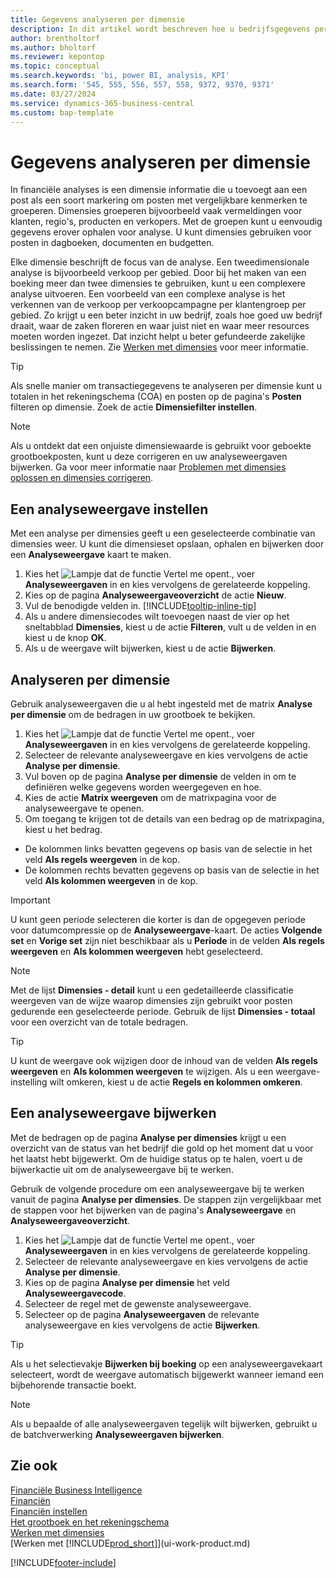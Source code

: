 ```yaml
---
title: Gegevens analyseren per dimensie
description: In dit artikel wordt beschreven hoe u bedrijfsgegevens per dimensie kunt analyseren om meer inzicht in uw bedrijf te krijgen.
author: brentholtorf
ms.author: bholtorf
ms.reviewer: kepontop
ms.topic: conceptual
ms.search.keywords: 'bi, power BI, analysis, KPI'
ms.search.form: '545, 555, 556, 557, 558, 9372, 9370, 9371'
ms.date: 03/27/2024
ms.service: dynamics-365-business-central
ms.custom: bap-template
---
```


# Gegevens analyseren per dimensie

In financiële analyses is een dimensie informatie die u toevoegt aan een post als een soort markering om posten met vergelijkbare kenmerken te groeperen. Dimensies groeperen bijvoorbeeld vaak vermeldingen voor klanten, regio's, producten en verkopers. Met de groepen kunt u eenvoudig gegevens erover ophalen voor analyse. U kunt dimensies gebruiken voor posten in dagboeken, documenten en budgetten.

Elke dimensie beschrijft de focus van de analyse. Een tweedimensionale analyse is bijvoorbeeld verkoop per gebied. Door bij het maken van een boeking meer dan twee dimensies te gebruiken, kunt u een complexere analyse uitvoeren. Een voorbeeld van een complexe analyse is het verkennen van de verkoop per verkoopcampagne per klantengroep per gebied. Zo krijgt u een beter inzicht in uw bedrijf, zoals hoe goed uw bedrijf draait, waar de zaken floreren en waar juist niet en waar meer resources moeten worden ingezet. Dat inzicht helpt u beter gefundeerde zakelijke beslissingen te nemen. Zie [Werken met dimensies](finance-dimensions.md) voor meer informatie.

> [!TIP]
> Als snelle manier om transactiegegevens te analyseren per dimensie kunt u totalen in het rekeningschema (COA) en posten op de pagina's **Posten** filteren op dimensie. Zoek de actie **Dimensiefilter instellen**.

> [!NOTE]
> Als u ontdekt dat een onjuiste dimensiewaarde is gebruikt voor geboekte grootboekposten, kunt u deze corrigeren en uw analyseweergaven bijwerken. Ga voor meer informatie naar [Problemen met dimensies oplossen en dimensies corrigeren](finance-troubleshooting-correcting-dimensions.md#changing-dimension-assignments-after-posting).

## Een analyseweergave instellen

Met een analyse per dimensies geeft u een geselecteerde combinatie van dimensies weer. U kunt die dimensieset opslaan, ophalen en bijwerken door een **Analyseweergave** kaart te maken.

1. Kies het ![Lampje dat de functie Vertel me opent.](media/ui-search/search_small.png "Vertel me wat u wilt doen"), voer **Analyseweergaven** in en kies vervolgens de gerelateerde koppeling.  
2. Kies op de pagina **Analyseweergaveoverzicht** de actie **Nieuw**.
3. Vul de benodigde velden in. [!INCLUDE[tooltip-inline-tip](includes/tooltip-inline-tip_md.md)]
4. Als u andere dimensiecodes wilt toevoegen naast de vier op het sneltabblad **Dimensies**, kiest u de actie **Filteren**, vult u de velden in en kiest u de knop **OK**.  
5. Als u de weergave wilt bijwerken, kiest u de actie **Bijwerken**.

## Analyseren per dimensie

Gebruik analyseweergaven die u al hebt ingesteld met de matrix **Analyse per dimensie** om de bedragen in uw grootboek te bekijken.

1. Kies het ![Lampje dat de functie Vertel me opent.](media/ui-search/search_small.png "Vertel me wat u wilt doen"), voer **Analyseweergaven** in en kies vervolgens de gerelateerde koppeling.  
2. Selecteer de relevante analyseweergave en kies vervolgens de actie **Analyse per dimensie**.
3. Vul boven op de pagina **Analyse per dimensie** de velden in om te definiëren welke gegevens worden weergegeven en hoe.
4. Kies de actie **Matrix weergeven** om de matrixpagina voor de analyseweergave te openen.
5. Om toegang te krijgen tot de details van een bedrag op de matrixpagina, kiest u het bedrag.  

- De kolommen links bevatten gegevens op basis van de selectie in het veld **Als regels weergeven** in de kop.  
- De kolommen rechts bevatten gegevens op basis van de selectie in het veld **Als kolommen weergeven** in de kop.

> [!IMPORTANT]  
> U kunt geen periode selecteren die korter is dan de opgegeven periode voor datumcompressie op de **Analyseweergave**-kaart. De acties **Volgende set** en **Vorige set** zijn niet beschikbaar als u **Periode** in de velden **Als regels weergeven** en **Als kolommen weergeven** hebt geselecteerd.  

> [!NOTE]  
> Met de lijst **Dimensies - detail** kunt u een gedetailleerde classificatie weergeven van de wijze waarop dimensies zijn gebruikt voor posten gedurende een geselecteerde periode. Gebruik de lijst **Dimensies - totaal** voor een overzicht van de totale bedragen.  

> [!TIP]  
> U kunt de weergave ook wijzigen door de inhoud van de velden **Als regels weergeven** en **Als kolommen weergeven** te wijzigen. Als u een weergave-instelling wilt omkeren, kiest u de actie **Regels en kolommen omkeren**.

## Een analyseweergave bijwerken

Met de bedragen op de pagina **Analyse per dimensies** krijgt u een overzicht van de status van het bedrijf die gold op het moment dat u voor het laatst hebt bijgewerkt. Om de huidige status op te halen, voert u de bijwerkactie uit om de analyseweergave bij te werken.

Gebruik de volgende procedure om een analyseweergave bij te werken vanuit de pagina **Analyse per dimensies**. De stappen zijn vergelijkbaar met de stappen voor het bijwerken van de pagina's **Analyseweergave** en **Analyseweergaveoverzicht**.  

1. Kies het ![Lampje dat de functie Vertel me opent.](media/ui-search/search_small.png "Vertel me wat u wilt doen"), voer **Analyseweergaven** in en kies vervolgens de gerelateerde koppeling.
2. Selecteer de relevante analyseweergave en kies vervolgens de actie **Analyse per dimensie**.
3. Kies op de pagina **Analyse per dimensie** het veld **Analyseweergavecode**.  
4. Selecteer de regel met de gewenste analyseweergave.  
5. Selecteer op de pagina **Analyseweergaven** de relevante analyseweergave en kies vervolgens de actie **Bijwerken**.  

> [!TIP]  
> Als u het selectievakje **Bijwerken bij boeking** op een analyseweergavekaart selecteert, wordt de weergave automatisch bijgewerkt wanneer iemand een bijbehorende transactie boekt.

> [!NOTE]  
> Als u bepaalde of alle analyseweergaven tegelijk wilt bijwerken, gebruikt u de batchverwerking **Analyseweergaven bijwerken**.  

## Zie ook

[Financiële Business Intelligence](bi.md)  
[Financiën](finance.md)  
[Financiën instellen](finance-setup-finance.md)  
[Het grootboek en het rekeningschema](finance-general-ledger.md)  
[Werken met dimensies](finance-dimensions.md)  
[Werken met [!INCLUDE[prod_short](includes/prod_short.md)]](ui-work-product.md)  

[!INCLUDE[footer-include](includes/footer-banner.md)]
